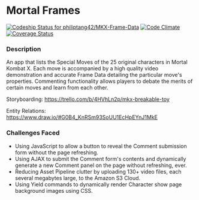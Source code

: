 # Mortal Frames

[ ![Codeship Status for philiptang42/MKX-Frame-Data](https://codeship.com/projects/64facdc0-42b3-0133-774d-0a794f3732af/status?branch=master)](https://codeship.com/projects/103824) [![Code Climate](https://codeclimate.com/github/philiptang42/MKX-Frame-Data/badges/gpa.svg)](https://codeclimate.com/github/philiptang42/MKX-Frame-Data) [![Coverage Status](https://coveralls.io/repos/philiptang42/MKX-Frame-Data/badge.svg?branch=master&service=github)](https://coveralls.io/github/philiptang42/MKX-Frame-Data?branch=master)

### Description

An app that lists the Special Moves of the 25 original characters in Mortal Kombat X. Each move is accompanied by a high quality video demonstration and accurate Frame Data detailing the particular move's properties. Commenting functionality allows players to debate the merits of certain moves and learn from each other.

Storyboarding:
https://trello.com/b/4HVhLn2p/mkx-breakable-toy

Entity Relations:
https://www.draw.io/#G0B4_KnRSm93SoUU1EcHpEYnJ1MkE

### Challenges Faced
* Using JavaScript to allow a button to reveal the Comment submission form without the page refreshing.
* Using AJAX to submit the Comment form's contents and dynamically generate a new Comment panel on the page without refreshing, ever.
* Reducing Asset Pipeline clutter by uploading 130+ video files, each several megabytes large, to the Amazon S3 Cloud.
* Using Yield commands to dynamically render Character show page background images using CSS.
